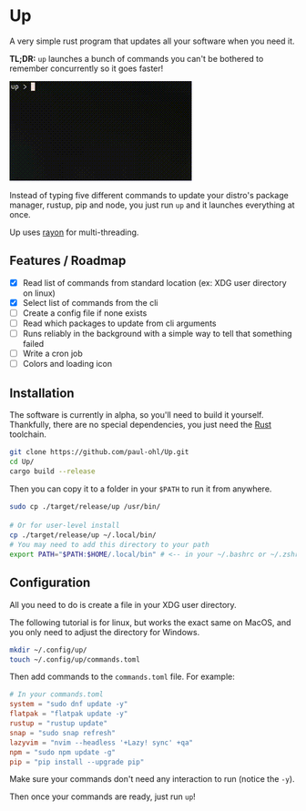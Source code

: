 # Up

A very simple rust program that updates all your software when you need it.

**TL;DR:** `up` launches a bunch of commands you can't be bothered to remember
concurrently so it goes faster!

![Video of the software in action](./.github/videos/output.gif)

Instead of typing five different commands to update your distro's package
manager, rustup, pip and node, you just run `up` and it launches everything at
once.

Up uses [rayon](https://crates.io/crates/rayon) for multi-threading.

## Features / Roadmap

- [x] Read list of commands from standard location (ex: XDG user directory on
  linux)
- [x] Select list of commands from the cli
- [ ] Create a config file if none exists
- [ ] Read which packages to update from cli arguments
- [ ] Runs reliably in the background with a simple way to tell that something
  failed
- [ ] Write a cron job
- [ ] Colors and loading icon

## Installation

The software is currently in alpha, so you'll need to build it yourself.
Thankfully, there are no special dependencies, you just need the
[Rust](https://rustup.rs/) toolchain.

```bash
git clone https://github.com/paul-ohl/Up.git
cd Up/
cargo build --release
```

Then you can copy it to a folder in your `$PATH` to run it from anywhere.

```bash
sudo cp ./target/release/up /usr/bin/

# Or for user-level install
cp ./target/release/up ~/.local/bin/
# You may need to add this directory to your path
export PATH="$PATH:$HOME/.local/bin" # <-- in your ~/.bashrc or ~/.zshrc
```

## Configuration

All you need to do is create a file in your XDG user directory.

The following tutorial is for linux, but works the exact same on MacOS, and you
only need to adjust the directory for Windows.

```bash
mkdir ~/.config/up/
touch ~/.config/up/commands.toml
```

Then add commands to the `commands.toml` file. For example:

```toml
# In your commands.toml
system = "sudo dnf update -y"
flatpak = "flatpak update -y"
rustup = "rustup update"
snap = "sudo snap refresh"
lazyvim = "nvim --headless '+Lazy! sync' +qa"
npm = "sudo npm update -g"
pip = "pip install --upgrade pip"
```
Make sure your commands don't need any interaction to run (notice the `-y`).

Then once your commands are ready, just run `up`!
